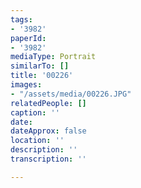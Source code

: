 ```yaml
---
tags:
- '3982'
paperId:
- '3982'
mediaType: Portrait
similarTo: []
title: '00226'
images:
- "/assets/media/00226.JPG"
relatedPeople: []
caption: ''
date: 
dateApprox: false
location: ''
description: ''
transcription: ''

---
```

